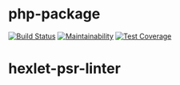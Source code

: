 # php-package

[![Build Status](https://travis-ci.org/alex-5zi/hexlet-psr-linter.svg?branch=master)](https://travis-ci.org/alex-5zi/hexlet-psr-linter.svg?branch=master)
[![Maintainability](https://api.codeclimate.com/v1/badges/7174e338b5aacd76f9bc/maintainability)](https://codeclimate.com/github/alex-5zi/hexlet-psr-linter/maintainability)
[![Test Coverage](https://api.codeclimate.com/v1/badges/7174e338b5aacd76f9bc/test_coverage)](https://codeclimate.com/github/alex-5zi/hexlet-psr-linter/test_coverage)

# hexlet-psr-linter
